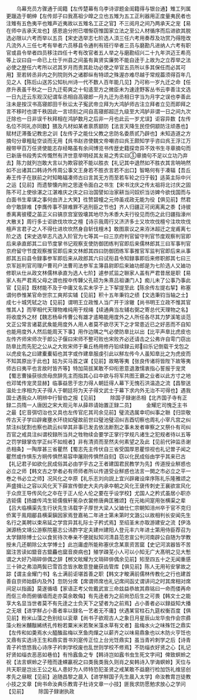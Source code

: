 <!-- { "loadSidebar": true } -->
　　乌幕充员方骤通于闺籍【左传楚幕有乌李诗谬题金闺籍得与银台通】雉工列属更躐造于朝绅【左传郯子曰我髙祖少皥之立也五雉为五工正利器用正度量夷民者也注雉有五色夷平也雉声近夷故以五雉名工正之官】不三阅月之间乃两承天之宠【易在师中吉承天龙也】感恩逾分拊已増惭窃惟国家立法之至公人材循序而后进欲其脱选必限以六考而举以五员【宋史选举志七阶选人湏三任六考用奏荐及功赏乃得陞改凡流外人三任七考有举者六员移县令通判有班行举者三员与磨勘凡进纳人六考有职官或县令举者四员移注四任十考有改官者五人举之与磨勘绍兴二十九年洪迈王希亮等上议曰自一命已上仕于州县之间虽有眞贤实廉势不能自逹于上故为之立荐举之法必使之歴任六考所以迟其岁月而责其赴功必使之举官五员所以多其保任而必其可用】至若转丞非内之列院则外之诸郡纵有特颂之殊渥亦难尽越于常规葢须得百年几见之人【陈后山送苏公知杭州诗一代不数人百年能几见】乃可称一岁九迁之命【任彦升表虽千秋之一日九迁荀爽之十旬逺至方之微臣未为速逹野客丛书云李善注文选一日九迁云东观汉纪谓车丞相自高寝郎一月九迁为丞相日字当为月字之误也李善此注未是按汉书高寝郎田千秋讼太子寃武帝立拜为大鸿胪师古注立拜者立见而即拜之言不移时也谓千秩因此一言顷刻之间自高寝郎超迁九级至大鸿胪非谓一日之间九次迁除也一日非误千秋拜相在鸿胪数月之后非一月也此云一岁尤误】讵容异数【左传名位不同礼亦同数】猥及凡材如某者禀质颛防【法言天降生民倥侗颛防注顽愚也】赋材迂滞蚤记教忠之训【左传子之能仕父教之忠防名委质贰乃辟也】未知造道之方摘句分章粗耻空谈而无用【呉书赵咨使魏文帝嘲咨曰呉王颇知学乎咨曰呉王浮江万艘带甲百万任贤使能志存经略虽有余间博览书传歴史籍探竒异不效书生寻章摘句而已新唐书段秀实传慨然有济世意举明经其友易之秀实曰章摘句不足以立功乃弃去】陈力就列岂敢大言以为欺容貌不能以胜衣【礼记其中退然如不胜衣其言呐呐然如不出诸其口韩诗外传周公事文王身若不胜衣言若不出口】智略何有于凑辐【吾丘寿王传子在朕前之时知略辐凑师古曰言其无方而至若车轮之归于毂】适英主际中兴之运【见前】而遗黎懐内附之思遂令面白之书生【宋书沈庆之传太祖将北讨庆之固陈不可上使徐湛之江湛难庆之庆之曰治国譬如治家耕当问奴织当访婢今欲伐国而与白面书生辈谋之事何由济上大笑】徃赞碧幢之元帅虽戎政无能为役【俱见前】然君命宁敢辞难【李膺传事不辞难罪不逃刑臣之节也】齐人归疆正可闵离离之黍【诗彼黍离离彼稷之苖正义曰镐京宫室毁壊其地尽为禾黍大夫行役见而伤之此归疆指濠州大散关】周行多士讵欲伐坎坎之檀【诗示我周行又济济多士又坎坎伐檀兮注坎坎伐檀声言君子之人不得仕进坎坎然身自斩伐檀木】敢图禀议之来洊沐超迁之宠甫离七阶之选【宋史选举志凡选入阶官为七等其一曰三京府判官留守判官节度观察判官即后来承直郎其二曰节度掌书记观察支使防御团练判官即后来儒林郎其三曰军事判官京府留守节度观察推官即后来文林郎其四曰防御团练军事推官军监判官即后来从事郎其五曰县令録事参军即后来从政郎其六曰试衔县令知録事即后来修职郎其七曰三京军廵判官司理户曹司户法曹司法参军主簿县尉即后来廸功郎是为七阶选人又廸功修职从仕从政文林儒林承直为选人七阶】遽参贰监之聮家人盖有严君昔居是职【易家人有严君焉父母之谓也按夲传韡父孔硕为朱熹吕祖谦门人】痴儿未了公事乃事此官【见前】既材能不及于中庸又名实未孚于上下挈提至此【陈余传左提右挈】称塞谓何恭惟某官命世宗工爽邦实辅【见前】积十五年秉钧之绩【文选秉钧当轴之士】成七十城凭轼之功【见前】谓明王立政惟人当广开于涂辙【尚书明王立政不惟其官惟其人】而宰相代天理物难纯用于规绳【续通典当左辅右弼之寄总代天理物之名】将收度外之材【魏志杨阜传曹公有雄才逺略能用度外之人所任各尽其力梦溪笔谈范文正公常言诸葛武矦能用度外人用人者莫不欲尽天下之才常患近已之好恶而不自知也能用度外人然后能周天下事】用作边隅之气必使防臯比以出【比平声臯比虎皮也左传齐师宋师次于郎公子偃曰宋师不整可败也宋败齐必还请击之公弗许自雩门窃出防臯比而先犯之公从之大败宋师于乗丘杨用修丹铅续録云郑曰乐记倒载干戈包之以虎皮名之曰建櫜櫜韬也其字或作建臯服虔引此以觧左传今人虽知臯比之为虎皮而不知其原出于此也】姑为买马首之谋【见前】故略等夷【张良传诸将皆陛下故等夷师古曰夷平也言故时皆齐等】特加简拔某敢不仰衔恩意退激懦衷指心誓报于宠灵【蜀志曹操获徐庶母庶辞先主而指其心曰夲欲与将军共图王霸之业者以此方寸之地也邓骘传宠灵显赫】临事益思于忠力得人朝廷得人幕下无愧石洪温造之流【昌黎送温处士序相为天子得人于朝廷将为天子得文武士于幕下求内外无治不可得也】遇我国士遇我众人明辨中行智伯之报【见前】
　　除国子録谢丞相【北齐国子寺有正録二员隋一人唐因之宋大观元年从薛昻请始置正録二员】
　　金耀庀司愧乏主书之最【庀音弭切治也又具也左传官庀其司余见前】璧流选属幸叨纠事之聮【归崇敬传古天子学曰辟雍壅水环绕如璧故前世曰璧池璧沼纠吉酉切察也周礼小宰凡宫之纠禁注纠犹割也察也疏云纠举其非事已发去依法断割之事未发者审察之又祭仆有司纠百官之戒具注纠谓校録所当共之牲物续会要学正掌行学规凡诸生之犯规者待以五等之罚学録掌佐学正纠不如规者】非有清资而至然夫何素望之及此【见前代钟监丞谢丞相条】一陶厚甚三省瞿然【蜀志先主传伏自三省受国厚恩瞿惊视也礼记曽子闻之瞿然或作惧东方朔传惧然易容申屠刚传惧然自刻】窃以化民成俗由学乎其来已古【礼记君子如欲化民成俗其必由学乎古之王者建国君民教学为先】传道授业觧惑也必立之师【韩文古之学者必有师师者所以传道受业觧惑也法言一閧之市必立之平一巻之书必立之师】况风化之夲原【礼乐志刘向説上宜兴辟雍设庠序陈礼乐隆雅颂之声盛揖让之容以风化天下薛宣传御史大夫内承夲朝之风化王襃传刺史王襄欲宣风化于众庶王导传风化之夲在于正人伦人伦之要在乎设学校】尤国人之矜式虽居小职亦选钜儒【扬雄传鸿生钜儒俄轩冕杂衣裳修唐典匡雅颂】在元祐间寔用张横渠之辈【吕大临横渠先生行状先生讳载字子厚世大梁人父廸仕仁宗朝知涪州卒于官不克归侨寓于鳯翔郿县横渠鎭因家焉登嘉祐二年进士第未第时文潞公以故相判长安闻先生名行之美聘以束帛延之学宫异其礼际士子矜式焉】至绍圣末亦取游建安之流【伊洛渊源杨文靖公游察院墓志公讳酢字定夫建州建阳人登元丰六年进士第用侍臣荐召为太学録除愽士公以食贫待次奉亲不便就拟知河清县范忠宣公判河南辟公自随为学教授未几还朝除公太学愽士】此岂庸虚所能称塞伏念某禀资苦窳【史记河滨器皆不苦窳注苦读如盬音古盬麤也窳音庾病也】殖学疎芜小人可以小知无广大髙明之见大慙谓之大好乃琑碎俳偶之辞【桞文昡耀为文琑碎俳偶余见前】矧至四五十之无闻重感三十钟之弗洎两鬓已雪百念皆氷敢意登畿获齿管库【俱见前】陈人无用茍安掌故之踪【谓主金耀门书】名士满前讵堪首善之职【韩文才畯满前儒林传教化之行也建首善自京师始繇内及外】忽防分席【席谓师席也礼记席间函丈谓讲问之时其席相对席间足以指画】莫遂循墙【家语正考父佐戴武宣三命兹益恭故其鼎铭曰一命而偻再命而伛三命而俯循墙而走亦莫余敢侮】有先逹者为之前尙恐后生之可畏【韩文士之能享大名显当世者莫不有先逹之士负天下之望者为之前焉】占小善者必以録益知大播之无垠【进学觧占小善者率以録名一艺者无不庸】伏遇某官柱石九筵权衡百度【俱见前】粉米山藻之色别绘以衮章【尚书子欲观古人之象日月星辰山龙华虫作会宗彞藻火粉米黼黻絺绣孔传粉若粟米米若聚米藻水草有文者】盐梅水火之味殊饪之鼎实【左传和如羮焉水火醯醢盐梅以烹鱼肉燀之以薪齐之以味易鼎象也以木防火亨饪也又鼎有实选诗王生和鼎实晋书刘寔传正位上台光饪鼎实】虽当青衿刺学之后【诗青青子衿悠悠我心诗序子衿刺学校废也乱世则学校不修焉】不防缁衣好贤之心【礼记好贤如缁衣恶恶如巷伯】有怜蠧鱼之专【韩诗岂如蠧书虫生死文字间】俾致螟蛉之祝【法言螟蛉之子殪而逢蜾臝祝之曰类我类我久则肖之矣韩诗入学诲螟蛉】天位与共天职是岂出王公之私人患好为人师特恐犯圣贤之戒某敢不益磨行检加饬礼维惩创孝先之昼眠【见前】追随昌黎之晨入【进学觧国子先生晨入太学】命汝教胄岂徒教小技之文章【尙书命汝典乐教胄子杜诗文章一小技】匪我求防愿勉求放心之学问【见前】
　　除国子録谢执政

